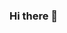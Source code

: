 ### Hi there 👋

<!--
Meu nome é Larissa Gabrielli Alves Ribeiro
Tenho 16 anos atualmente,nasci dia 03/08/2007
Estudo no Colégio Orlando Luiz Zamprônio
Moro com minha Mãe e meus irmãos
Sou tia do kevin,atualmente ele está com 3 meses
Futuramente penso em ser fotográfa
Praticava muitos esportes,saia pra festas,mais hoje em dia sou mais antisocial
Ando com poucas pessoas porém sou chamada te metida,mais eu estou evitando ter decepções por tanto em tods as questões ,amizades e relaçoẽs.
